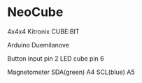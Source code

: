# NeoCube

4x4x4 Kitronix CUBE:BIT

Arduino Duemilanove

Button input pin 2
LED cube pin 6

Magnetometer
  SDA(green)  A4
  SCL(blue)   A5
